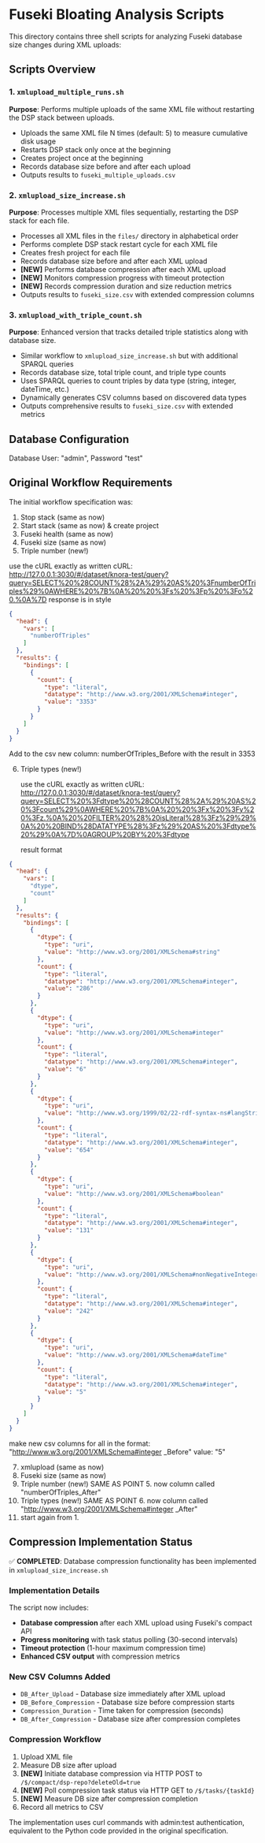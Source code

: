 # Fuseki Bloating Analysis Scripts

This directory contains three shell scripts for analyzing Fuseki database size changes during XML uploads:

## Scripts Overview

### 1. `xmlupload_multiple_runs.sh`
**Purpose**: Performs multiple uploads of the same XML file without restarting the DSP stack between uploads.
- Uploads the same XML file N times (default: 5) to measure cumulative disk usage
- Restarts DSP stack only once at the beginning
- Creates project once at the beginning
- Records database size before and after each upload
- Outputs results to `fuseki_multiple_uploads.csv`

### 2. `xmlupload_size_increase.sh` 
**Purpose**: Processes multiple XML files sequentially, restarting the DSP stack for each file.
- Processes all XML files in the `files/` directory in alphabetical order
- Performs complete DSP stack restart cycle for each XML file
- Creates fresh project for each file
- Records database size before and after each XML upload
- **[NEW]** Performs database compression after each XML upload
- **[NEW]** Monitors compression progress with timeout protection
- **[NEW]** Records compression duration and size reduction metrics
- Outputs results to `fuseki_size.csv` with extended compression columns

### 3. `xmlupload_with_triple_count.sh`
**Purpose**: Enhanced version that tracks detailed triple statistics along with database size.
- Similar workflow to `xmlupload_size_increase.sh` but with additional SPARQL queries
- Records database size, total triple count, and triple type counts
- Uses SPARQL queries to count triples by data type (string, integer, dateTime, etc.)
- Dynamically generates CSV columns based on discovered data types
- Outputs comprehensive results to `fuseki_size.csv` with extended metrics

## Database Configuration
Database User: "admin", Password "test"

## Original Workflow Requirements

The initial workflow specification was:

1. Stop stack (same as now)
2. Start stack (same as now) & create project
3. Fuseki health (same as now)
4. Fuseki size (same as now)
5. Triple number (new!)

use the cURL exactly as written
cURL: http://127.0.0.1:3030/#/dataset/knora-test/query?query=SELECT%20%28COUNT%28%2A%29%20AS%20%3FnumberOfTriples%29%0AWHERE%20%7B%0A%20%20%3Fs%20%3Fp%20%3Fo%20.%0A%7D
response is in style 

```json
{
  "head": {
    "vars": [
      "numberOfTriples"
    ]
  },
  "results": {
    "bindings": [
      {
        "count": {
          "type": "literal",
          "datatype": "http://www.w3.org/2001/XMLSchema#integer",
          "value": "3353"
        }
      }
    ]
  }
}
```

Add to the csv new column: numberOfTriples_Before with the result in 3353

6. Triple types (new!)

   use the cURL exactly as written
   cURL: http://127.0.0.1:3030/#/dataset/knora-test/query?query=SELECT%20%3Fdtype%20%28COUNT%28%2A%29%20AS%20%3Fcount%29%0AWHERE%20%7B%0A%20%20%3Fx%20%3Fy%20%3Fz.%0A%20%20FILTER%20%28%20isLiteral%28%3Fz%29%29%0A%20%20BIND%28DATATYPE%28%3Fz%29%20AS%20%3Fdtype%20%29%0A%7D%0AGROUP%20BY%20%3Fdtype

   result format

```json
{
  "head": {
    "vars": [
      "dtype",
      "count"
    ]
  },
  "results": {
    "bindings": [
      {
        "dtype": {
          "type": "uri",
          "value": "http://www.w3.org/2001/XMLSchema#string"
        },
        "count": {
          "type": "literal",
          "datatype": "http://www.w3.org/2001/XMLSchema#integer",
          "value": "286"
        }
      },
      {
        "dtype": {
          "type": "uri",
          "value": "http://www.w3.org/2001/XMLSchema#integer"
        },
        "count": {
          "type": "literal",
          "datatype": "http://www.w3.org/2001/XMLSchema#integer",
          "value": "6"
        }
      },
      {
        "dtype": {
          "type": "uri",
          "value": "http://www.w3.org/1999/02/22-rdf-syntax-ns#langString"
        },
        "count": {
          "type": "literal",
          "datatype": "http://www.w3.org/2001/XMLSchema#integer",
          "value": "654"
        }
      },
      {
        "dtype": {
          "type": "uri",
          "value": "http://www.w3.org/2001/XMLSchema#boolean"
        },
        "count": {
          "type": "literal",
          "datatype": "http://www.w3.org/2001/XMLSchema#integer",
          "value": "131"
        }
      },
      {
        "dtype": {
          "type": "uri",
          "value": "http://www.w3.org/2001/XMLSchema#nonNegativeInteger"
        },
        "count": {
          "type": "literal",
          "datatype": "http://www.w3.org/2001/XMLSchema#integer",
          "value": "242"
        }
      },
      {
        "dtype": {
          "type": "uri",
          "value": "http://www.w3.org/2001/XMLSchema#dateTime"
        },
        "count": {
          "type": "literal",
          "datatype": "http://www.w3.org/2001/XMLSchema#integer",
          "value": "5"
        }
      }
    ]
  }
}
```

   make new csv columns for all in the format: "http://www.w3.org/2001/XMLSchema#integer _Before" value: "5"

7. xmlupload (same as now)
8. Fuseki size (same as now)
9. Triple number (new!) SAME AS POINT 5. now column called "numberOfTriples_After"
10. Triple types (new!) SAME AS POINT 6. now column called "http://www.w3.org/2001/XMLSchema#integer _After"
11. start again from 1.

## Compression Implementation Status

✅ **COMPLETED**: Database compression functionality has been implemented in `xmlupload_size_increase.sh`

### Implementation Details

The script now includes:
- **Database compression** after each XML upload using Fuseki's compact API
- **Progress monitoring** with task status polling (30-second intervals)
- **Timeout protection** (1-hour maximum compression time)
- **Enhanced CSV output** with compression metrics

### New CSV Columns Added
- `DB_After_Upload` - Database size immediately after XML upload
- `DB_Before_Compression` - Database size before compression starts  
- `Compression_Duration` - Time taken for compression (seconds)
- `DB_After_Compression` - Database size after compression completes

### Compression Workflow
1. Upload XML file
2. Measure DB size after upload
3. **[NEW]** Initiate database compression via HTTP POST to `/$/compact/dsp-repo?deleteOld=true`
4. **[NEW]** Poll compression task status via HTTP GET to `/$/tasks/{taskId}`
5. **[NEW]** Measure DB size after compression completion
6. Record all metrics to CSV

The implementation uses curl commands with admin:test authentication, equivalent to the Python code provided in the original specification.
